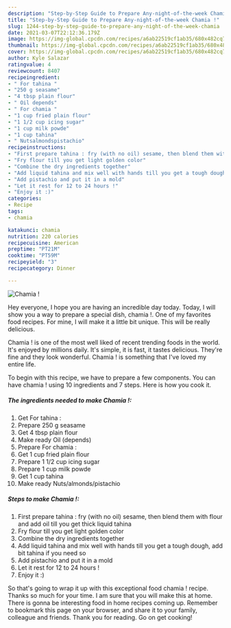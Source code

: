 ```yaml
---
description: "Step-by-Step Guide to Prepare Any-night-of-the-week Chamia !"
title: "Step-by-Step Guide to Prepare Any-night-of-the-week Chamia !"
slug: 1244-step-by-step-guide-to-prepare-any-night-of-the-week-chamia
date: 2021-03-07T22:12:36.179Z
image: https://img-global.cpcdn.com/recipes/a6ab22519cf1ab35/680x482cq70/chamia-recipe-main-photo.jpg
thumbnail: https://img-global.cpcdn.com/recipes/a6ab22519cf1ab35/680x482cq70/chamia-recipe-main-photo.jpg
cover: https://img-global.cpcdn.com/recipes/a6ab22519cf1ab35/680x482cq70/chamia-recipe-main-photo.jpg
author: Kyle Salazar
ratingvalue: 4
reviewcount: 8407
recipeingredient:
- " For tahina "
- "250 g seasame"
- "4 tbsp plain flour"
- " Oil depends"
- " For chamia "
- "1 cup fried plain flour"
- "1 1/2 cup icing sugar"
- "1 cup milk powde"
- "1 cup tahina"
- " Nutsalmondspistachio"
recipeinstructions:
- "First prepare tahina : fry (with no oil) sesame, then blend them with flour and add oil till you get thick liquid tahina"
- "Fry flour till you get light golden color"
- "Combine the dry ingredients together"
- "Add liquid tahina and mix well with hands till you get a tough dough, add bit tahina if you need so"
- "Add pistachio and put it in a mold"
- "Let it rest for 12 to 24 hours !"
- "Enjoy it :)"
categories:
- Recipe
tags:
- chamia

katakunci: chamia 
nutrition: 220 calories
recipecuisine: American
preptime: "PT21M"
cooktime: "PT59M"
recipeyield: "3"
recipecategory: Dinner

---
```



![Chamia !](https://img-global.cpcdn.com/recipes/a6ab22519cf1ab35/680x482cq70/chamia-recipe-main-photo.jpg)

Hey everyone, I hope you are having an incredible day today. Today, I will show you a way to prepare a special dish, chamia !. One of my favorites food recipes. For mine, I will make it a little bit unique. This will be really delicious.

Chamia ! is one of the most well liked of recent trending foods in the world. It's enjoyed by millions daily. It's simple, it is fast, it tastes delicious. They're fine and they look wonderful. Chamia ! is something that I've loved my entire life.




To begin with this recipe, we have to prepare a few components. You can have chamia ! using 10 ingredients and 7 steps. Here is how you cook it.

<!--inarticleads1-->

##### The ingredients needed to make Chamia !:

1. Get  For tahina :
1. Prepare 250 g seasame
1. Get 4 tbsp plain flour
1. Make ready  Oil (depends)
1. Prepare  For chamia :
1. Get 1 cup fried plain flour
1. Prepare 1 1/2 cup icing sugar
1. Prepare 1 cup milk powde
1. Get 1 cup tahina
1. Make ready  Nuts/almonds/pistachio




<!--inarticleads2-->

##### Steps to make Chamia !:

1. First prepare tahina : fry (with no oil) sesame, then blend them with flour and add oil till you get thick liquid tahina
1. Fry flour till you get light golden color
1. Combine the dry ingredients together
1. Add liquid tahina and mix well with hands till you get a tough dough, add bit tahina if you need so
1. Add pistachio and put it in a mold
1. Let it rest for 12 to 24 hours !
1. Enjoy it :)




So that's going to wrap it up with this exceptional food chamia ! recipe. Thanks so much for your time. I am sure that you will make this at home. There is gonna be interesting food in home recipes coming up. Remember to bookmark this page on your browser, and share it to your family, colleague and friends. Thank you for reading. Go on get cooking!
